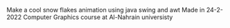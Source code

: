 Make a cool snow flakes 
animation using java swing and awt 
Made in 24-2-2022 Computer Graphics course at Al-Nahrain universisty 